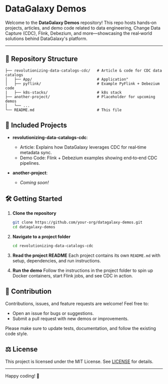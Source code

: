 # DataGalaxy Demos

Welcome to the **DataGalaxy Demos** repository! This repo hosts hands‑on projects, articles, and demo code related to data engineering, Change Data Capture (CDC), Flink, Debezium, and more—showcasing the real‑world solutions behind DataGalaxy's platform.

---

## 📂 Repository Structure

```plaintext
├── revolutionizing-data-catalogs-cdc/   # Article & code for CDC data catalogs
│   ├── App/                             # Application"
│   ├── pyflink/                         # Example PyFlink + Debezium code
|   ├── k8s-stacks/                      # k8s stack 
├── another-project/                     # Placeholder for upcoming demos
│   └── ...
└── README.md                            # This file
```

## 🚀 Included Projects

* **revolutionizing-data-catalogs-cdc**:

  * Article: Explains how DataGalaxy leverages CDC for real‑time metadata sync.
  * Demo Code: Flink + Debezium examples showing end‑to‑end CDC pipelines.

* **another-project**:

  * *Coming soon!*

## 🛠 Getting Started

1. **Clone the repository**

   ```bash
   git clone https://github.com/your-org/datagalaxy-demos.git
   cd datagalaxy-demos
   ```

2. **Navigate to a project folder**

   ```bash
   cd revolutionizing-data-catalogs-cdc
   ```

3. **Read the project README**
   Each project contains its own `README.md` with setup, dependencies, and run instructions.

4. **Run the demo**
   Follow the instructions in the project folder to spin up Docker containers, start Flink jobs, and see CDC in action.

## 📖 Contribution

Contributions, issues, and feature requests are welcome! Feel free to:

* Open an issue for bugs or suggestions.
* Submit a pull request with new demos or improvements.

Please make sure to update tests, documentation, and follow the existing code style.

## ⚖️ License

This project is licensed under the MIT License. See [LICENSE](LICENSE) for details.

---

Happy coding! 🌌
